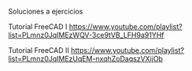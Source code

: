 Soluciones a ejercicios

Tutorial FreeCAD I
https://www.youtube.com/playlist?list=PLmnz0JqIMEzWQV-3ce9tVB_LFH9a91YHf

Tutorial FreeCAD II
https://www.youtube.com/playlist?list=PLmnz0JqIMEzUqEM-nxqhZoDaqszVXijOb

